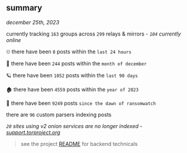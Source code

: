 
## summary
_december 25th, 2023_

currently tracking `163` groups across `299` relays & mirrors - _`104` currently online_

⏲ there have been `8` posts within the `last 24 hours`

🦈 there have been `244` posts within the `month of december`

🪐 there have been `1052` posts within the `last 90 days`

🏚 there have been `4559` posts within the `year of 2023`

🦕 there have been `9249` posts `since the dawn of ransomwatch`

there are `96` custom parsers indexing posts

_`20` sites using v2 onion services are no longer indexed - [support.torproject.org](https://support.torproject.org/onionservices/v2-deprecation/)_

> see the project [README](https://github.com/joshhighet/ransomwatch#ransomwatch--) for backend technicals
